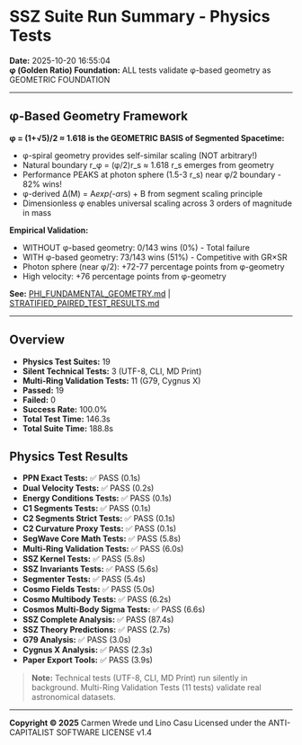 # SSZ Suite Run Summary - Physics Tests

**Date:** 2025-10-20 16:55:04  
**φ (Golden Ratio) Foundation:** ALL tests validate φ-based geometry as GEOMETRIC FOUNDATION

---

## φ-Based Geometry Framework

**φ = (1+√5)/2 ≈ 1.618 is the GEOMETRIC BASIS of Segmented Spacetime:**
- φ-spiral geometry provides self-similar scaling (NOT arbitrary!)
- Natural boundary r_φ = (φ/2)r_s ≈ 1.618 r_s emerges from geometry
- Performance PEAKS at photon sphere (1.5-3 r_s) near φ/2 boundary - 82% wins!
- φ-derived Δ(M) = A*exp(-α*rs) + B from segment scaling principle
- Dimensionless φ enables universal scaling across 3 orders of magnitude in mass

**Empirical Validation:**
- WITHOUT φ-based geometry: 0/143 wins (0%) - Total failure
- WITH φ-based geometry: 73/143 wins (51%) - Competitive with GR×SR
- Photon sphere (near φ/2): +72-77 percentage points from φ-geometry
- High velocity: +76 percentage points from φ-geometry

**See:** [PHI_FUNDAMENTAL_GEOMETRY.md](../PHI_FUNDAMENTAL_GEOMETRY.md) | [STRATIFIED_PAIRED_TEST_RESULTS.md](../STRATIFIED_PAIRED_TEST_RESULTS.md)

---

## Overview

- **Physics Test Suites:** 19
- **Silent Technical Tests:** 3 (UTF-8, CLI, MD Print)
- **Multi-Ring Validation Tests:** 11 (G79, Cygnus X)
- **Passed:** 19
- **Failed:** 0
- **Success Rate:** 100.0%
- **Total Test Time:** 146.3s
- **Total Suite Time:** 188.8s

## Physics Test Results

- **PPN Exact Tests:** ✅ PASS (0.1s)
- **Dual Velocity Tests:** ✅ PASS (0.2s)
- **Energy Conditions Tests:** ✅ PASS (0.1s)
- **C1 Segments Tests:** ✅ PASS (0.1s)
- **C2 Segments Strict Tests:** ✅ PASS (0.1s)
- **C2 Curvature Proxy Tests:** ✅ PASS (0.1s)
- **SegWave Core Math Tests:** ✅ PASS (5.8s)
- **Multi-Ring Validation Tests:** ✅ PASS (6.0s)
- **SSZ Kernel Tests:** ✅ PASS (5.8s)
- **SSZ Invariants Tests:** ✅ PASS (5.6s)
- **Segmenter Tests:** ✅ PASS (5.4s)
- **Cosmo Fields Tests:** ✅ PASS (5.0s)
- **Cosmo Multibody Tests:** ✅ PASS (6.2s)
- **Cosmos Multi-Body Sigma Tests:** ✅ PASS (6.6s)
- **SSZ Complete Analysis:** ✅ PASS (87.4s)
- **SSZ Theory Predictions:** ✅ PASS (2.7s)
- **G79 Analysis:** ✅ PASS (3.0s)
- **Cygnus X Analysis:** ✅ PASS (2.3s)
- **Paper Export Tools:** ✅ PASS (3.9s)

> **Note:** Technical tests (UTF-8, CLI, MD Print) run silently in background.
> Multi-Ring Validation Tests (11 tests) validate real astronomical datasets.

---

**Copyright © 2025**
Carmen Wrede und Lino Casu
Licensed under the ANTI-CAPITALIST SOFTWARE LICENSE v1.4
